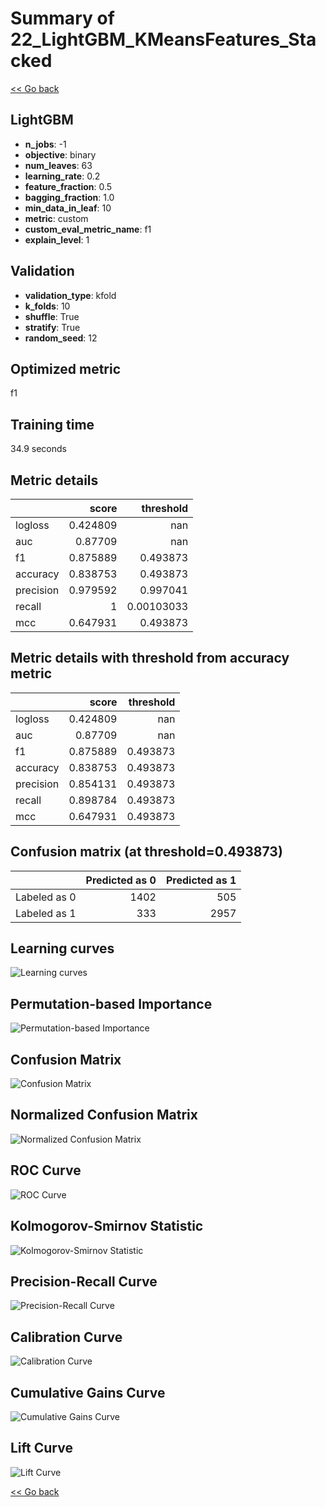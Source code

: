 # Summary of 22_LightGBM_KMeansFeatures_Stacked

[<< Go back](../README.md)


## LightGBM
- **n_jobs**: -1
- **objective**: binary
- **num_leaves**: 63
- **learning_rate**: 0.2
- **feature_fraction**: 0.5
- **bagging_fraction**: 1.0
- **min_data_in_leaf**: 10
- **metric**: custom
- **custom_eval_metric_name**: f1
- **explain_level**: 1

## Validation
 - **validation_type**: kfold
 - **k_folds**: 10
 - **shuffle**: True
 - **stratify**: True
 - **random_seed**: 12

## Optimized metric
f1

## Training time

34.9 seconds

## Metric details
|           |    score |    threshold |
|:----------|---------:|-------------:|
| logloss   | 0.424809 | nan          |
| auc       | 0.87709  | nan          |
| f1        | 0.875889 |   0.493873   |
| accuracy  | 0.838753 |   0.493873   |
| precision | 0.979592 |   0.997041   |
| recall    | 1        |   0.00103033 |
| mcc       | 0.647931 |   0.493873   |


## Metric details with threshold from accuracy metric
|           |    score |   threshold |
|:----------|---------:|------------:|
| logloss   | 0.424809 |  nan        |
| auc       | 0.87709  |  nan        |
| f1        | 0.875889 |    0.493873 |
| accuracy  | 0.838753 |    0.493873 |
| precision | 0.854131 |    0.493873 |
| recall    | 0.898784 |    0.493873 |
| mcc       | 0.647931 |    0.493873 |


## Confusion matrix (at threshold=0.493873)
|              |   Predicted as 0 |   Predicted as 1 |
|:-------------|-----------------:|-----------------:|
| Labeled as 0 |             1402 |              505 |
| Labeled as 1 |              333 |             2957 |

## Learning curves
![Learning curves](learning_curves.png)

## Permutation-based Importance
![Permutation-based Importance](permutation_importance.png)
## Confusion Matrix

![Confusion Matrix](confusion_matrix.png)


## Normalized Confusion Matrix

![Normalized Confusion Matrix](confusion_matrix_normalized.png)


## ROC Curve

![ROC Curve](roc_curve.png)


## Kolmogorov-Smirnov Statistic

![Kolmogorov-Smirnov Statistic](ks_statistic.png)


## Precision-Recall Curve

![Precision-Recall Curve](precision_recall_curve.png)


## Calibration Curve

![Calibration Curve](calibration_curve_curve.png)


## Cumulative Gains Curve

![Cumulative Gains Curve](cumulative_gains_curve.png)


## Lift Curve

![Lift Curve](lift_curve.png)



[<< Go back](../README.md)

